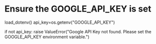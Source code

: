 # Ensure the GOOGLE_API_KEY is set
load_dotenv()
api_key=os.getenv("GOOGLE_API_KEY")

if not api_key:
    raise ValueError("Google API Key not found. Please set the GOOGLE_API_KEY environment variable.")
